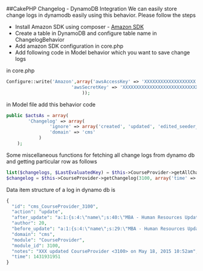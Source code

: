 
##CakePHP Changelog - DynamoDB Integration
We can easily store change logs in dynamodb easily using this behavior. Please follow the steps

 + Install Amazon SDK using composer - [Amazon SDK](https://packagist.org/packages/aws/aws-sdk-php)
 + Create a table in DynamoDB and configure table name in ChangelogBehavior
 + Add amazon SDK configuration in core.php
 + Add following code in Model behavior which you want to save change logs

in core.php

```php
Configure::write('Amazon',array('awsAccessKey' => 'XXXXXXXXXXXXXXXXXXX',
						'awsSecretKey' => 'XXXXXXXXXXXXXXXXXXXXXXXXXXXXXX',
							));
```
in Model file add this behavior code

```php
public $actsAs = array(
		'Changelog' => array(
				'ignore' => array('created', 'updated', 'edited_seeder_id', 'seeder_id','ratings','deleted', 'modified'),
				'domain' => 'cms'
			)
	);
```
Some miscellaneous functions for fetching all change logs from dynamo db and getting particular row as follows

```php
list($changelogs, $LastEvaluatedKey) = $this->CourseProvider->getAllChangelogs();
$changelog = $this->CourseProvider->getChangelog(3100, array('time' => '1431931951'));
```
Data item structure of a log in dynamo db is

```php
{
  "id": "cms_CourseProvider_3100",
  "action": "update",
  "after_update": "a:1:{s:4:\"name\";s:40:\"MBA - Human Resources Updated Once again\";}",
  "author": 20,
  "before_update": "a:1:{s:4:\"name\";s:29:\"MBA - Human Resources Updated\";}",
  "domain": "cms",
  "module": "CourseProvider",
  "module_id": 3100,
  "notes": "XXX updated CourseProvider <3100> on May 18, 2015 10:52am",
  "time": 1431931951
}
```

